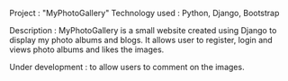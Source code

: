 Project : "MyPhotoGallery"
Technology used : Python, Django, Bootstrap

Description : MyPhotoGallery is a small website created using Django to display my photo albums and blogs.
It allows user to register, login and views photo albums and likes the images.

Under development : to allow users to comment on the images.







